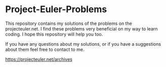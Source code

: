# Project-Euler-Problems

This repository contains my solutions of the problems on the projecteuler.net. I find these problems very beneficial on my way to learn coding. I hope this repository will help you too.

If you have any questions about my solutions, or if you have a suggestions about them feel free to contact to me.

https://projecteuler.net/archives
